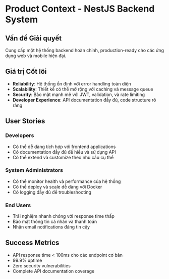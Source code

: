# Product Context - NestJS Backend System

## Vấn đề Giải quyết
Cung cấp một hệ thống backend hoàn chỉnh, production-ready cho các ứng dụng web và mobile hiện đại.

## Giá trị Cốt lõi
- **Reliability**: Hệ thống ổn định với error handling toàn diện
- **Scalability**: Thiết kế có thể mở rộng với caching và message queue
- **Security**: Bảo mật mạnh mẽ với JWT, validation, và rate limiting
- **Developer Experience**: API documentation đầy đủ, code structure rõ ràng

## User Stories
### Developers
- Có thể dễ dàng tích hợp với frontend applications
- Có documentation đầy đủ để hiểu và sử dụng API
- Có thể extend và customize theo nhu cầu cụ thể

### System Administrators
- Có thể monitor health và performance của hệ thống
- Có thể deploy và scale dễ dàng với Docker
- Có logging đầy đủ để troubleshooting

### End Users
- Trải nghiệm nhanh chóng với response time thấp
- Bảo mật thông tin cá nhân và thanh toán
- Nhận email notifications đáng tin cậy

## Success Metrics
- API response time < 100ms cho các endpoint cơ bản
- 99.9% uptime
- Zero security vulnerabilities
- Complete API documentation coverage